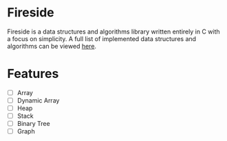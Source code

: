 # Fireside
Fireside is a data structures and algorithms library written entirely in C with a focus on simplicity. A full list of implemented data structures and algorithms can be viewed [here](#features).

# Features
- [ ] Array
- [ ] Dynamic Array
- [ ] Heap
- [ ] Stack
- [ ] Binary Tree
- [ ] Graph

